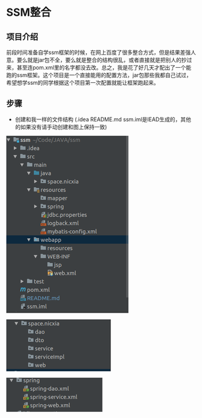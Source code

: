 # SSM整合

## 项目介绍

前段时间准备自学ssm框架的时候，在网上百度了很多整合方式，但是结果差强人意。要么就是jar包不全，要么就是整合的结构很乱，或者直接就是把别人的抄过来，甚至连pom.xml里的名字都没去改。总之，我是花了好几天才配出了一个能跑的ssm框架。这个项目是一个直接能用的配置方法，jar包那些我都自己试过，希望想学ssm的同学根据这个项目第一次配置就能让框架跑起来。

## 步骤

- 创建和我一样的文件结构 (.idea README.md ssm.iml是IEAD生成的，其他的如果没有请手动创建和图上保持一致)

![](https://github.com/NicXia970112/ssm-config/blob/master/src/main/webapp/resources/Screenshot%20from%202018-05-21%2015-05-34.png)  

![](https://github.com/NicXia970112/ssm-config/blob/master/src/main/webapp/resources/Screenshot%20from%202018-05-21%2015-14-17.png) 
 
![](https://github.com/NicXia970112/ssm-config/blob/master/src/main/webapp/resources/Screenshot%20from%202018-05-21%2015-14-53.png)


